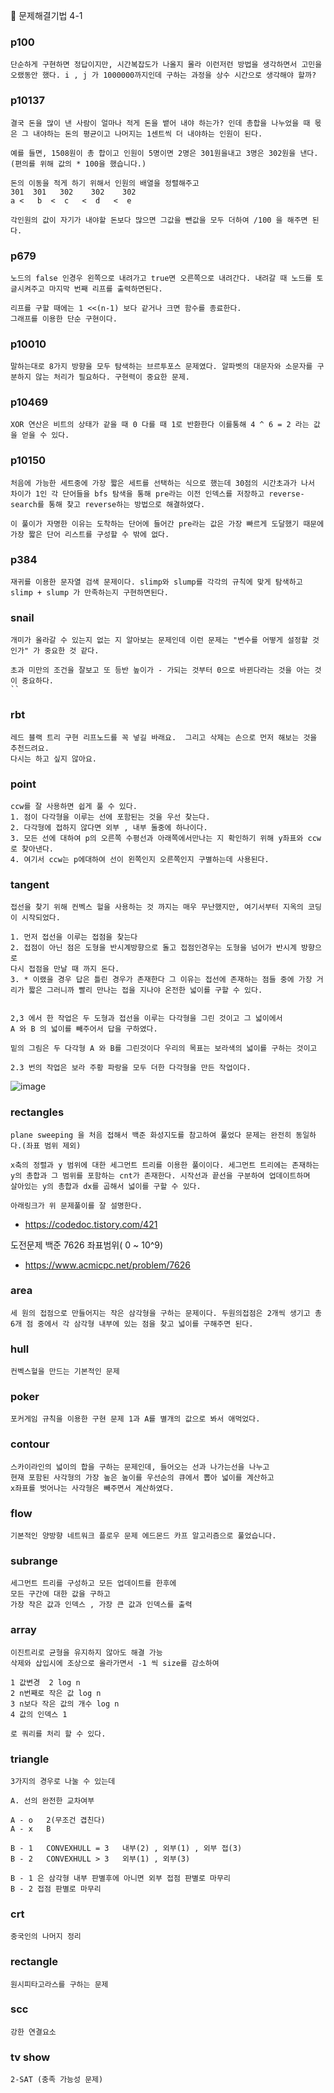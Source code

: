 :apple: 문제해결기법 4-1

### p100

```
단순하게 구현하면 정답이지만, 시간복잡도가 나올지 몰라 이런저런 방법을 생각하면서 고민을 오랬동안 했다. i , j 가 1000000까지인데 구하는 과정을 상수 시간으로 생각해야 할까?
```

### p10137

```
결국 돈을 많이 낸 사람이 얼마나 적게 돈을 뱉어 내야 하는가? 인데 총합을 나누었을 때 몫은 그 내야하는 돈의 평균이고 나머지는 1센트씩 더 내야하는 인원이 된다.

예를 들면, 1508원이 총 합이고 인원이 5명이면 2명은 301원을내고 3명은 302원을 낸다.(편의를 위해 값의 * 100을 했습니다.)

돈의 이동을 적게 하기 위해서 인원의 배열을 정렬해주고
301  301   302    302    302
a <   b  <  c   <  d   <  e

각인원의 값이 자기가 내야할 돈보다 많으면 그값을 뺀값을 모두 더하여 /100 을 해주면 된다.

```

### p679

```
노드의 false 인경우 왼쪽으로 내려가고 true면 오른쪽으로 내려간다. 내려갈 때 노드를 토글시켜주고 마지막 번째 리프를 출력하면된다.

리프를 구할 때에는 1 <<(n-1) 보다 같거나 크면 함수를 종료한다.
그래프를 이용한 단순 구현이다.
```

### p10010

```
말하는대로 8가지 방향을 모두 탐색하는 브르투포스 문제였다. 알파벳의 대문자와 소문자를 구분하지 않는 처리가 필요하다. 구현력이 중요한 문제.
```

### p10469

```
XOR 연산은 비트의 상태가 같을 때 0 다를 때 1로 반환한다 이를통해 4 ^ 6 = 2 라는 값을 얻을 수 있다.
```

### p10150

```
처음에 가능한 세트중에 가장 짧은 세트를 선택하는 식으로 했는데 30점의 시간초과가 나서 차이가 1인 각 단어들을 bfs 탐색을 통해 pre라는 이전 인덱스를 저장하고 reverse-search를 통해 찾고 reverse하는 방법으로 해결하였다.

이 풀이가 자명한 이유는 도착하는 단어에 들어간 pre라는 값은 가장 빠르게 도달했기 때문에 가장 짧은 단어 리스트를 구성할 수 밖에 없다.
```

### p384

```
재귀를 이용한 문자열 검색 문제이다. slimp와 slump를 각각의 규칙에 맞게 탐색하고 slimp + slump 가 만족하는지 구현하면된다.
```

### snail

```
개미가 올라갈 수 있는지 없는 지 알아보는 문제인데 이런 문제는 "변수를 어떻게 설정할 것인가" 가 중요한 것 같다.

초과 미만의 조건을 잘보고 또 등반 높이가 - 가되는 것부터 0으로 바뀐다라는 것을 아는 것이 중요하다.
``
```

### rbt

```
레드 블랙 트리 구현 리프노드를 꼭 넣길 바래요.  그리고 삭제는 손으로 먼저 해보는 것을 추천드려요.
다시는 하고 싶지 않아요.
```

### point

```
ccw를 잘 사용하면 쉽게 풀 수 있다.
1. 점이 다각형을 이루는 선에 포함된는 것을 우선 찾는다.
2. 다각형에 접하지 않다면 외부 , 내부 둘중에 하나이다.
3. 모든 선에 대하여 p의 오른쪽 수평선과 아래쪽에서만나는 지 확인하기 위해 y좌표와 ccw로 찾아낸다.
4. 여기서 ccw는 p에대하여 선이 왼쪽인지 오른쪽인지 구별하는데 사용된다.
```

### tangent

```
접선을 찾기 위해 컨벡스 헐을 사용하는 것 까지는 매우 무난했지만, 여기서부터 지옥의 코딩이 시작되었다.

1. 먼저 접선을 이루는 접점을 찾는다
2. 접점이 아닌 점은 도형을 반시계방향으로 돌고 접점인경우는 도형을 넘어가 반시계 방향으로
다시 접점을 만날 때 까지 돈다.
3. * 이랬을 경우 답은 틀린 경우가 존재한다 그 이유는 접선에 존재하는 점들 중에 가장 거리가 짧은 그러니까 빨리 만나는 접을 지나야 온전한 넓이를 구할 수 있다.


2,3 에서 한 작업은 두 도형과 접선을 이루는 다각형을 그린 것이고 그 넓이에서
A 와 B 의 넓이를 빼주어서 답을 구하였다.

밑의 그림은 두 다각형 A 와 B를 그린것이다 우리의 목표는 보라색의 넓이를 구하는 것이고

2.3 번의 작업은 보라 주황 파랑을 모두 더한 다각형을 만든 작업이다.
```

![image](https://user-images.githubusercontent.com/46587806/112663220-e6e87080-8e9b-11eb-89dd-7ad717a3a658.png)

### rectangles

```
plane sweeping 을 처음 접해서 백준 화성지도를 참고하여 풀었다 문제는 완전히 동일하다.(좌표 범위 제외)

x축의 정렬과 y 범위에 대한 세그먼트 트리를 이용한 풀이이다. 세그먼트 트리에는 존재하는 y의 총합과 그 범위를 포함하는 cnt가 존재한다. 시작선과 끝선을 구분하여 업데이트하며
살아있는 y의 총합과 dx를 곱해서 넓이를 구할 수 있다.

아래링크가 위 문제풀이를 잘 설명한다.
```

- https://codedoc.tistory.com/421

도전문제 백준 7626 좌표범위( 0 ~ 10^9)

- https://www.acmicpc.net/problem/7626

### area

```
세 원의 접점으로 만들어지는 작은 삼각형을 구하는 문제이다. 두원의접점은 2개씩 생기고 총 6개 점 중에서 각 삼각형 내부에 있는 점을 찾고 넓이를 구해주면 된다.
```

### hull

```
컨벡스헐을 만드는 기본적인 문제
```

### poker

```
포커게임 규칙을 이용한 구현 문제 1과 A를 별개의 값으로 봐서 애먹었다.
```

### contour

```
스카이라인의 넓이의 합을 구하는 문제인데, 들어오는 선과 나가는선을 나누고
현재 포함된 사각형의 가장 높은 높이를 우선순의 큐에서 뽑아 넓이를 계산하고
x좌표를 벗어나는 사각형은 빼주면서 계산하였다.
```

### flow

```
기본적인 양방향 네트워크 플로우 문제 에드몬드 카프 알고리즘으로 풀었습니다.
```

### subrange

```
세그먼트 트리를 구성하고 모든 업데이트를 한후에
모든 구간에 대한 값을 구하고
가장 작은 값과 인덱스 , 가장 큰 값과 인덱스를 출력
```

### array

```
이진트리로 균형을 유지하지 않아도 해결 가능
삭제와 삽입시에 조상으로 올라가면서 -1 씩 size를 감소하여 

1 값변경  2 log n
2 n번째로 작은 값 log n
3 n보다 작은 값의 개수 log n
4 값의 인덱스 1

로 쿼리를 처리 할 수 있다.
```

### triangle

```
3가지의 경우로 나눌 수 있는데

A. 선의 완전한 교차여부 

A - o   2(무조건 겹친다)
A - x   B

B - 1   CONVEXHULL = 3   내부(2) , 외부(1) , 외부 접(3)
B - 2   CONVEXHULL > 3   외부(1) , 외부(3)

B - 1 은 삼각형 내부 판별후에 아니면 외부 접점 판별로 마무리 
B - 2 접점 판별로 마무리

```

### crt

``` 
중국인의 나머지 정리
```

### rectangle

```
원시피타고라스를 구하는 문제
```

### scc

```
강한 연결요소
```





### tv show
```
2-SAT (충족 가능성 문제) 
```